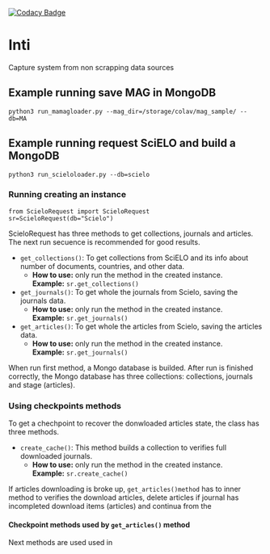 [![Codacy Badge](https://app.codacy.com/project/badge/Grade/cbe9dad067f94b799d4b5d79ab913a4e)](https://www.codacy.com/gh/colav/Inti?utm_source=github.com&amp;utm_medium=referral&amp;utm_content=colav/Inti&amp;utm_campaign=Badge_Grade)

# Inti
Capture system from non scrapping data sources

## Example running save MAG in MongoDB
`python3 run_mamagloader.py --mag_dir=/storage/colav/mag_sample/ --db=MA`

## Example running request SciELO and build a MongoDB
`python3 run_scieloloader.py --db=scielo`

### Running creating an instance

```from ScieloRequest import ScieloRequest```\
```sr=ScieloRequest(db="Scielo")```

ScieloRequest has three methods to get collections, journals and articles. The next run secuence is recommended for good results.

- ```get_collections()```: To get collections from SciELO and its info about number of documents, countries, and other data. 
    - **How to use:** only run the method in the created instance.\
    **Example:** ```sr.get_collections()```
- ```get_journals()```: To get whole the journals from Scielo, saving the journals data.
    - **How to use:** only run the method in the created instance.\
    **Example:** ```sr.get_journals()```
- ```get_articles()```: To get whole the articles from Scielo, saving the articles data.
    - **How to use:** only run the method in the created instance.\
    **Example:** ```sr.get_journals()```

When run first method, a Mongo database is builded. After run is finished correctly, the Mongo database has three collections: collections, journals and stage (articles). 

### Using checkpoints methods

To get a chechpoint to recover the donwloaded articles state, the class has three methods.

* ```create_cache()```: This method builds a collection to verifies full downloaded journals.
    - **How to use:** only run the method in the created instance.\
    **Example:** ```sr.create_cache()```

If articles downloading is broke up, ```get_articles()method``` has to inner method to verifies the download articles, delete articles if journal has incompleted download items (articles) and continua from the 

#### **Checkpoint methods used by ```get_articles()``` method**

Next methods are used used in  



